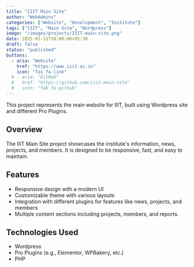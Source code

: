 ```yaml
---
title: "IIIT Main Site"
author: "WebAdmins"
categories: ["Website", "Development", "Institute"]
tags: ["IIIT", "Main Site", "Wordpress"]
image: "/images/projects/IIIT-main-site.png"
date: 2025-05-31T10:00:00+05:30
draft: false
status: "published"
buttons:
  - aria: "Website"
    href: "https://www.iiit.ac.in"
    icon: "fas fa-link"
  # - aria: "GitHub"
  #   href: "https://github.com/iiit-main-site"
  #   icon: "fab fa-github"
---
```


This project represents the main website for IIIT, built using Wordpress site and different Pro Plugins.

## Overview

The IIIT Main Site project showcases the institute's information, news, projects, and members. It is designed to be responsive, fast, and easy to maintain.

## Features

- Responsive design with a modern UI
- Customizable theme with various layouts
- Integration with different plugins for features like news, projects, and members
- Multiple content sections including projects, members, and reports.

## Technologies Used

- Wordpress
- Pro Plugins (e.g., Elementor, WPBakery, etc.)
- PHP
